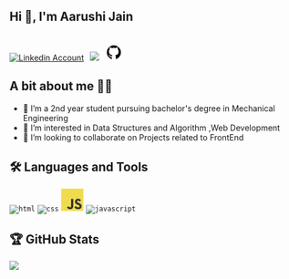
<!-- Your title -->
## Hi  	&#128075;, I'm Aarushi Jain

<br>
<a href="https://www.linkedin.com/in/aarushi-jain-8b7bbb256/"><img src="https://cdn.worldvectorlogo.com/logos/linkedin-icon-2.svg" title="Linkedin" alt="Linkedin Account" width="30"/></a> 
&ensp;<a href="mailto:aarushijain1015@gmail.com"><img  width="30" src="https://www.vectorlogo.zone/logos/gmail/gmail-icon.svg" /></a>
&ensp;<a href="https://github.com/aarushijain1"><img src="https://github.com/FrancescoXX/FrancescoXX/blob/main/untitled-2_5.png" title="GitHub" alt="GitHub" width="30"/></a>&ensp;
<br>
 

<!-- Talking about you -->
## A bit about me 🙋‍♂️
- 👯 I’m a 2nd year student pursuing bachelor's degree in Mechanical Engineering
- 👀 I’m interested in Data Structures and Algorithm ,Web Development
- 💞️ I’m looking to collaborate on Projects related to FrontEnd


## 🛠️ Languages and Tools

<code><img height="30" src="https://cdn.jsdelivr.net/gh/devicons/devicon@latest/icons/html5/html5-plain.svg" alt="html"></code>
<code><img height="30" src="https://cdn.jsdelivr.net/gh/devicons/devicon@latest/icons/css3/css3-plain.svg" alt="css"></code>
<code><img src="https://raw.githubusercontent.com/devicons/devicon/master/icons/javascript/javascript-original.svg" alt="javascript" width="40" height="40"/></code>
<code><img src="https://w7.pngwing.com/pngs/46/626/png-transparent-c-logo-the-c-programming-language-computer-icons-computer-programming-source-code-programming-miscellaneous-template-blue.png" alt="javascript" width="40" height="40"/></code>
## 🏆 GitHub Stats


  <img height="150" src="https://github-readme-stats-git-masterrstaa-rickstaa.vercel.app/api?username=aarushijain1&theme=react&show_icons=true&count_private=true" />&nbsp;&nbsp;
 


 
